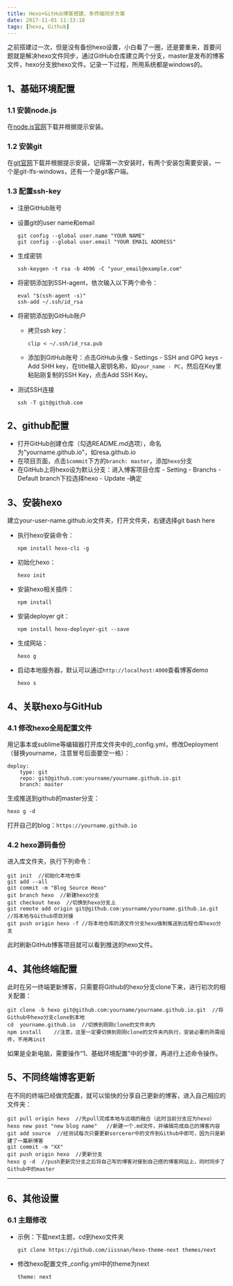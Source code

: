 ```yaml
---
title: Hexo+GitHub博客搭建，多终端同步方案
date: 2017-11-01 11:33:18
tags: [hexo, Github]
---
```


之前搭建过一次，但是没有备份hexo设置，小白看了一圈，还是要重来，首要问题就是解决hexo文件同步，通过GitHub仓库建立两个分支，master是发布的博客文件，hexo分支放hexo文件。记录一下过程，所用系统都是windows的。

## 1、基础环境配置

### 1.1 安装node.js

在[node.js官网](https://nodejs.org/en/)下载并根据提示安装。

### 1.2 安装git

在[git官网](https://git-scm.com/)下载并根据提示安装，记得第一次安装时，有两个安装包需要安装，一个是git-lfs-windows，还有一个是git客户端。

### 1.3 配置ssh-key

- 注册GitHub账号

- 设置git的user name和email

  ```
  git config --global user.name "YOUR NAME"
  git config --global user.email "YOUR EMAIL ADDRESS"
  ```

- 生成密钥

  ```
  ssh-keygen -t rsa -b 4096 -C "your_email@example.com"
  ```

- 将密钥添加到SSH-agent，依次输入以下两个命令：

  ```
  eval "$(ssh-agent -s)"
  ssh-add ~/.ssh/id_rsa
  ```

- 将密钥添加到GitHub账户

  - 拷贝ssh key：

    ```
    clip < ~/.ssh/id_rsa.pub
    ```

  - 添加到GitHub账号：点击GitHub头像 - Settings - SSH and GPG keys - Add SHH key，在title输入密钥名称，如`your_name - PC`，然后在Key里粘贴刚复制的SSH Key，点击Add SSH Key。

- 测试SSH连接

  ```
  ssh -T git@github.com
  ```



## 2、github配置

- 打开GitHub创建仓库（勾选README.md选项），命名为"yourname.github.io"，如resa.github.io
- 在项目页面，点击`1commit`下方的`branch: master`，添加`hexo`分支
- 在GitHub上将hexo设为默认分支：进入博客项目仓库 - Setting - Branchs - Default branch下拉选择hexo - Update -确定

## 3、安装hexo

建立your-user-name.github.io文件夹，打开文件夹，右键选择git bash here

- 执行hexo安装命令：

  ```
  npm install hexo-cli -g
  ```

- 初始化hexo：

  ```
  hexo init
  ```

- 安装hexo相关插件：

  ```
  npm install
  ```

- 安装deployer git：

  ```
  npm install hexo-deployer-git --save
  ```

- 生成网站：

  ```
  hexo g
  ```

- 启动本地服务器，默认可以通过`http://localhost:4000`查看博客demo

  ```
  hexo s
  ```

## 4、关联hexo与GitHub

### 4.1 修改hexo全局配置文件

用记事本或sublime等编辑器打开库文件夹中的_config.yml，修改Deployment（替换yourname，注意冒号后面要空一格）：

```
deploy:
    type: git
    repo: git@github.com:yourname/yourname.github.io.git
    branch: master
```

生成推送到github的master分支：

```
hexo g -d
```

打开自己的blog：`https://yourname.github.io`

### 4.2 hexo源码备份 

进入库文件夹，执行下列命令：

```
git init  //初始化本地仓库
git add --all 
git commit -m "Blog Source Hexo"
git branch hexo  //新建hexo分支
git checkout hexo  //切换到hexo分支上
git remote add origin git@github.com:yourname/yourname.github.io.git  //将本地与Github项目对接
git push origin hexo -f //将本地仓库的源文件分支hexo强制推送到远程仓库hexo分支
```

此时刷新GitHub博客项目就可以看到推送的hexo文件。

## 4、其他终端配置

此时在另一终端更新博客，只需要将Github的hexo分支clone下来，进行初次的相关配置：

```
git clone -b hexo git@github.com:yourname/yourname.github.io.git  //将Github中hexo分支clone到本地
cd  yourname.github.io  //切换到刚刚clone的文件夹内
npm install    //注意，这里一定要切换到刚刚clone的文件夹内执行，安装必要的所需组件，不用再init
```

如果是全新电脑，需要操作“1、基础环境配置”中的步骤，再进行上述命令操作。

## 5、不同终端博客更新

在不同的终端已经做完配置，就可以愉快的分享自己更新的博客，进入自己相应的文件夹：

```
git pull origin hexo  //先pull完成本地与远端的融合（此时当前分支应为hexo）
hexo new post "new blog name"   //新建一个.md文件，并编辑完成自己的博客内容
git add source  //经测试每次只要更新sorcerer中的文件到Github中即可，因为只是新建了一篇新博客
git commit -m "XX"
git push origin hexo  //更新分支
hexo g -d  //push更新完分支之后将自己写的博客对接到自己搭的博客网站上，同时同步了Github中的master
```

***

## 6、其他设置

### 6.1 主题修改

- 示例：下载next主题，cd到hexo文件夹

  ```
  git clone https://github.com/iissnan/hexo-theme-next themes/next
  ```

- 修改hexo配置文件_config.yml中的theme为next

  ```
  theme: next
  ```

  ​